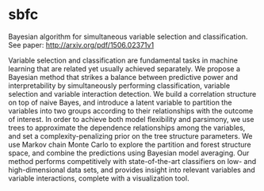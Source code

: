 # sbfc
Bayesian algorithm for simultaneous variable selection and classification. See paper: http://arxiv.org/pdf/1506.02371v1

Variable selection and classification are fundamental tasks in machine learning that are related yet usually achieved separately.
We propose a Bayesian method that strikes a balance between predictive power and interpretability by simultaneously performing 
classification, variable selection and variable interaction detection. We build a correlation structure on top of naive Bayes,
and introduce a latent variable to partition the variables into two groups according to their relationships with the outcome of 
interest. In order to achieve both model flexibility and parsimony, we use trees to approximate the dependence relationships 
among the variables, and set a complexity-penalizing prior on the tree structure parameters. We use Markov chain Monte Carlo to 
explore the partition and forest structure space, and combine the predictions using Bayesian model averaging. Our method performs
competitively with state-of-the-art classifiers on low- and high-dimensional data sets, and provides insight into relevant 
variables and variable interactions, complete with a visualization tool.
